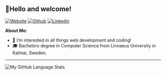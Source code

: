 <!-- Your title -->
## 👋Hello and welcome!

<!-- Your badges
You can use the website to generate badges: https://shields.io/
-->

[![Website](https://img.shields.io/badge/-Portfolio-red?style=flat&logo=appveyor&logoColor=white)](https://www.coderseb.dev)
[![Github](https://img.shields.io/badge/-Github-000?style=flat&logo=Github&logoColor=white)](https://github.com/coderseb)
[![Linkedin](https://img.shields.io/badge/-LinkedIn-blue?style=flat&logo=Linkedin&logoColor=white)](https://www.linkedin.com/in/sebastian%C3%A5kerblom/)

<!-- Talking about you -->
**About Me:**
- 👀 I’m interested in all things web development and coding!
- 🎓 Bachelors degree in Computer Science from Linnaeus University in Kalmar, Sweden.

<hr />

<!-- ![My GitHub Stats](https://github-readme-stats.vercel.app/api/?username=coderseb&count_private=true&theme=tokyonight&showicons=true) -->

![My GitHub Language Stats](https://github-readme-stats.vercel.app/api/top-langs/?username=coderseb&langs_count=5&count_private=true&theme=tokyonight)
